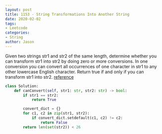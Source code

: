 ```yaml
---
layout: post
title: 1153 - String Transformations Into Another String
date: 2020-02-02
tags:
- Leetcode
categories:
- String
author: Jason
---
```

Given two strings str1 and str2 of the same length, determine whether you can transform str1 into str2 by doing zero or more conversions. In one conversion you can convert all occurrences of one character in str1 to any other lowercase English character. Return true if and only if you can transform str1 into str2.
[reference](https://leetcode.com/problems/string-transforms-into-another-string/discuss/355382/JavaC%2B%2BPython-Need-One-Unused-Character)

```python
class Solution:
    def canConvert(self, str1: str, str2: str) -> bool:
        if str1 == str2:
            return True

        convert_dict = {}
        for c1, c2 in zip(str1, str2):
            if convert_dict.setdefault(c1, c2) != c2:
                return False
        return len(set(str2)) < 26
```
